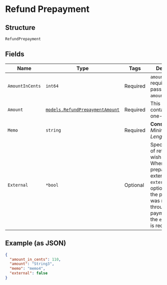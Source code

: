 
# Refund Prepayment

## Structure

`RefundPrepayment`

## Fields

| Name | Type | Tags | Description |
|  --- | --- | --- | --- |
| `AmountInCents` | `int64` | Required | `amount` is not required if you pass `amount_in_cents`. |
| `Amount` | [`models.RefundPrepaymentAmount`](../../doc/models/containers/refund-prepayment-amount.md) | Required | This is a container for one-of cases. |
| `Memo` | `string` | Required | **Constraints**: *Minimum Length*: `1` |
| `External` | `*bool` | Optional | Specify the type of refund you wish to initiate. When the prepayment is external, the `external` flag is optional. But if the prepayment was made through a payment profile, the `external` flag is required. |

## Example (as JSON)

```json
{
  "amount_in_cents": 110,
  "amount": "String3",
  "memo": "memo4",
  "external": false
}
```

